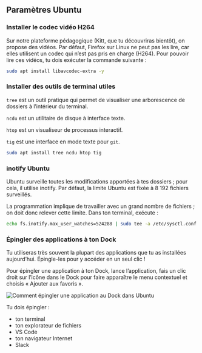 ## Paramètres Ubuntu

### Installer le codec vidéo H264

Sur notre plateforme pédagogique (Kitt, que tu découvriras bientôt), on propose des vidéos. Par défaut, Firefox sur Linux ne peut pas les lire, car elles utilisent un codec qui n’est pas pris en charge (H264). Pour pouvoir lire ces vidéos, tu dois exécuter la commande suivante :

```bash
sudo apt install libavcodec-extra -y
```

### Installer des outils de terminal utiles

`tree` est un outil pratique qui permet de visualiser une arborescence de dossiers à l’intérieur du terminal.

`ncdu` est un utilitaire de disque à interface texte.

`htop` est un visualiseur de processus interactif.

`tig` est une interface en mode texte pour `git`.

```bash
sudo apt install tree ncdu htop tig
```

### inotify Ubuntu

Ubuntu surveille toutes les modifications apportées à tes dossiers ; pour cela, il utilise inotify.
Par défaut, la limite Ubuntu est fixée à 8 192 fichiers surveillés.

La programmation implique de travailler avec un grand nombre de fichiers ; on doit donc relever cette limite.
Dans ton terminal, exécute :

```bash
echo fs.inotify.max_user_watches=524288 | sudo tee -a /etc/sysctl.conf && sudo sysctl -p
```

### Épingler des applications à ton Dock

Tu utiliseras très souvent la plupart des applications que tu as installées aujourd’hui. Épingle-les pour y accéder en un seul clic !

Pour épingler une application à ton Dock, lance l’application, fais un clic droit sur l’icône dans le Dock pour faire apparaître le menu contextuel et choisis « Ajouter aux favoris ».

![Comment épingler une application au Dock dans Ubuntu](images/ubuntu_dock.png)

Tu dois épingler :
- ton terminal
- ton explorateur de fichiers
- VS Code
- ton navigateur Internet
- Slack
